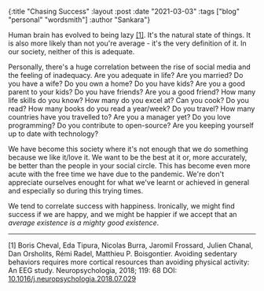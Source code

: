 {:title "Chasing Success"
:layout :post
:date "2021-03-03"
:tags ["blog" "personal" "wordsmith"]
:author "Sankara"}

Human brain has evolved to being lazy [\[1\]](#ref1). It's the natural state of
things. It is also more likely than not you're average - it's the very
definition of it. In our society, neither of this is adequate.

Personally, there's a huge correlation between the rise of social media and the
feeling of inadequacy. Are you adequate in life? Are you married? Do you have a
wife? Do you own a home? Do you have kids? Are you a good parent to your kids?
Do you have friends? Are you a good friend? How many life skills do you know?
How many do you excel at? Can you cook? Do you read? How many books do you read
a year/week? Do you travel? How many countries have you travelled to? Are you a
manager yet? Do you love programming? Do you contribute to open-source? Are you
keeping yourself up to date with technology?

We have become this society where it's not enough that we do something because
we like it/love it. We want to be the best at it or, more accurately, be better
than the people in your social circle. This has become even more acute with the
free time we have due to the pandemic. We're don't appreciate ourselves enought
for what we've learnt or achieved in general and especially so during this
trying times.

We tend to correlate success with happiness. Ironically, we might find success
if we are happy, and we might be happier if we accept that an _average existence
is a mighty good existence_.

--------

<a name="ref1"></a>
[1] Boris Cheval, Eda Tipura, Nicolas Burra, Jaromil Frossard, Julien Chanal,
Dan Orsholits, Rémi Radel, Matthieu P. Boisgontier. Avoiding sedentary behaviors
requires more cortical resources than avoiding physical activity: An EEG study.
Neuropsychologia, 2018; 119: 68
DOI: [10.1016/j.neuropsychologia.2018.07.029](http://dx.doi.org/10.1016/j.neuropsychologia.2018.07.029)